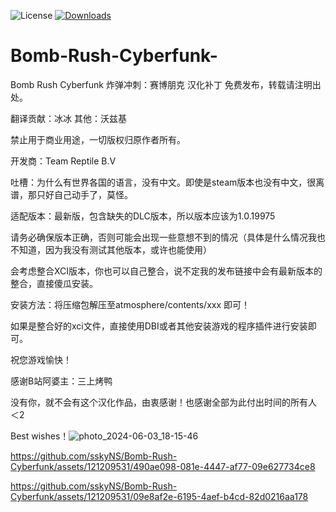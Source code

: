 ![License](https://img.shields.io/badge/license-GPLv2.0-brightgreen.svg)
[![Downloads](https://img.shields.io/github/downloads/sskyNS/Bomb-Rush-Cyberfunk/total?color=189c11)](https://github.com/sskyNS/Bomb-Rush-Cyberfunk/releases)
# Bomb-Rush-Cyberfunk-
Bomb Rush Cyberfunk 炸弹冲刺：赛博朋克 汉化补丁
免费发布，转载请注明出处。

翻译贡献：冰冰
其他：沃兹基

禁止用于商业用途，一切版权归原作者所有。

开发商：Team Reptile B.V

吐槽：为什么有世界各国的语言，没有中文。即使是steam版本也没有中文，很离谱，那只好自己动手了，莫怪。

适配版本：最新版，包含缺失的DLC版本，所以版本应该为1.0.19975

请务必确保版本正确，否则可能会出现一些意想不到的情况（具体是什么情况我也不知道，因为我没有测试其他版本，或许也能使用）

会考虑整合XCI版本，你也可以自己整合，说不定我的发布链接中会有最新版本的整合，直接傻瓜安装。

安装方法：将压缩包解压至atmosphere/contents/xxx 即可！

如果是整合好的xci文件，直接使用DBI或者其他安装游戏的程序插件进行安装即可。


祝您游戏愉快！

感谢B站阿婆主：三上烤鸭

没有你，就不会有这个汉化作品，由衷感谢！也感谢全部为此付出时间的所有人 ＜2

Best wishes！![photo_2024-06-03_18-15-46](https://github.com/sskyNS/Bomb-Rush-Cyberfunk/assets/121209531/af74e68a-afa6-4131-8f5d-107410e0c06a)


https://github.com/sskyNS/Bomb-Rush-Cyberfunk/assets/121209531/490ae098-081e-4447-af77-09e627734ce8



https://github.com/sskyNS/Bomb-Rush-Cyberfunk/assets/121209531/09e8af2e-6195-4aef-b4cd-82d0216aa178

